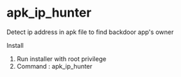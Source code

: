 # apk_ip_hunter
Detect ip address in apk file to find backdoor app's owner

Install
1. Run installer with root privilege
2. Command : apk_ip_hunter <apk file>
